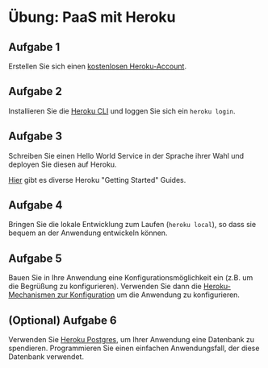 # Übung: PaaS mit Heroku

## Aufgabe 1

Erstellen Sie sich einen [kostenlosen Heroku-Account](https://signup.heroku.com/).

## Aufgabe 2

Installieren Sie die [Heroku CLI](https://devcenter.heroku.com/articles/heroku-cli) und loggen Sie sich ein `heroku login`.

## Aufgabe 3

Schreiben Sie einen Hello World Service in der Sprache ihrer Wahl und deployen Sie diesen auf Heroku.

[Hier](https://devcenter.heroku.com/start) gibt es diverse Heroku "Getting Started" Guides.

## Aufgabe 4

Bringen Sie die lokale Entwicklung zum Laufen (`heroku local`), so dass sie bequem an der Anwendung entwickeln können.

## Aufgabe 5

Bauen Sie in Ihre Anwendung eine Konfigurationsmöglichkeit ein (z.B. um die Begrüßung zu konfigurieren).
Verwenden Sie dann die [Heroku-Mechanismen zur Konfiguration](https://devcenter.heroku.com/articles/config-vars) um
die Anwendung zu konfigurieren.

## (Optional) Aufgabe 6

Verwenden Sie [Heroku Postgres](https://www.heroku.com/postgres), um Ihrer Anwendung eine Datenbank zu spendieren.
Programmieren Sie einen einfachen Anwendungsfall, der diese Datenbank verwendet.
